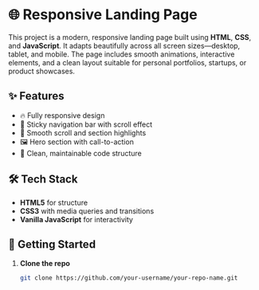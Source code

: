 # 🌐 Responsive Landing Page

This project is a modern, responsive landing page built using **HTML**, **CSS**, and **JavaScript**. It adapts beautifully across all screen sizes—desktop, tablet, and mobile. The page includes smooth animations, interactive elements, and a clean layout suitable for personal portfolios, startups, or product showcases.

## ✨ Features

- 🔥 Fully responsive design
- 🧭 Sticky navigation bar with scroll effect
- 🎯 Smooth scroll and section highlights
- 🖼️ Hero section with call-to-action
- 🔧 Clean, maintainable code structure

## 🛠️ Tech Stack

- **HTML5** for structure  
- **CSS3** with media queries and transitions  
- **Vanilla JavaScript** for interactivity  




## 🚀 Getting Started

1. **Clone the repo**
   ```bash
   git clone https://github.com/your-username/your-repo-name.git
